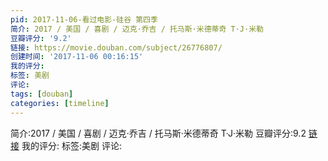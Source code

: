 ```yaml
---
pid: 2017-11-06-看过电影-硅谷 第四季
简介: 2017 / 美国 / 喜剧 / 迈克·乔吉 / 托马斯·米德蒂奇 T·J·米勒
豆瓣评分: '9.2'
链接: https://movie.douban.com/subject/26776807/
创建时间: '2017-11-06 00:16:15'
我的评分:
标签: 美剧
评论:
tags: [douban]
categories: [timeline]
---
```

简介:2017 / 美国 / 喜剧 / 迈克·乔吉 / 托马斯·米德蒂奇 T·J·米勒
豆瓣评分:9.2
[链接](https://movie.douban.com/subject/26776807/)
我的评分:
标签:美剧
评论:
